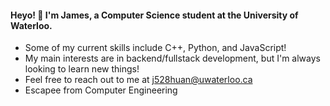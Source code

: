 #### Heyo! 👋 I'm James, a Computer Science student at the University of Waterloo.

-  Some of my current skills include C++, Python, and JavaScript!
-  My main interests are in backend/fullstack development, but I'm always looking to learn new things!
-  Feel free to reach out to me at j528huan@uwaterloo.ca
-  Escapee from Computer Engineering
